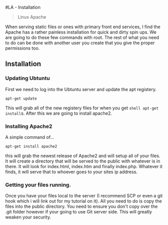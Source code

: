 #LA - Installation
>Linux Apache

When serving static files or ones with primary front end services, I find the Apache has a rather painless installation for quick and dirty spin ups. We are going to do these few commands with root. The rest of what you need to do can be done with another user you create that you give the proper permissions too.


## Installation

### Updating Ubtuntu

First we need to log into the Ubtuntu server and update the apt registery.

```shell
apt-get update
```

This will grab all of the new registery files for when you get ```shell apt-get install```s. After this we are going to install apache2.

### Installing Apache2

A simple command of...

```shell
apt-get install apache2
``` 

this will grab the newest release of Apache2 and will setup all of your files. It will create a directory that will be served to the public with whatever is in there. It will look for index.html, index.htm and finally index.php. Whatever it finds, it will serve that to whoever goes to your sites ip address.

### Getting your files running.

Once you have your files local to the server (I recommend SCP or even a git hook which i will link out for my tutorial on it). All you need to do is copy the files into the public directory. You need to ensure you don't copy over the .git folder however if your going to use Git server side. This will greatly weaken your security.
